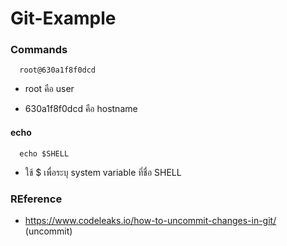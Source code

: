 # Git-Example

### Commands

      root@630a1f8f0dcd 
   
- root คือ user 

- 630a1f8f0dcd คือ hostname

#### echo

      echo $SHELL
      
- ใช้ $ เพื่อระบุ system variable ที่ชื่อ SHELL

### REference

- https://www.codeleaks.io/how-to-uncommit-changes-in-git/ (uncommit)


